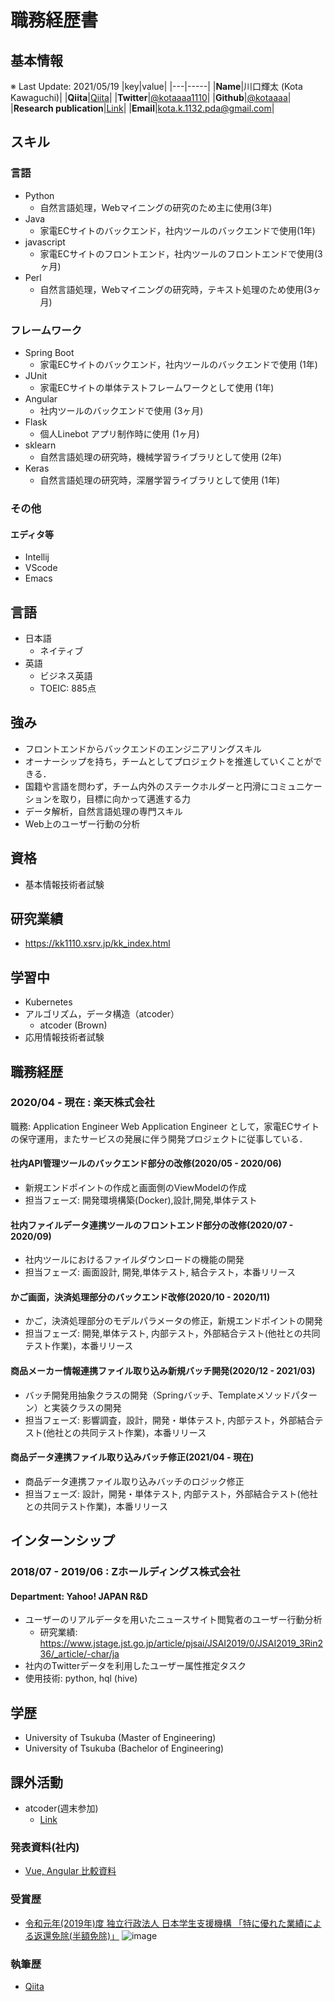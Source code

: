 # 職務経歴書

## 基本情報
※ Last Update: 2021/05/19
|key|value|
|---|-----|
|**Name**|川口輝太 (Kota Kawaguchi)|
|**Qiita**|[Qiita](https://qiita.com/kotaaaa)|
|**Twitter**|[@kotaaaa1110](https://twitter.com/kotaaaa1110)|
|**Github**|[@kotaaaa](https://github.com/kotaaaa)|
|**Research publication**|[Link](https://kk1110.xsrv.jp/kk_index.html)|
|**Email**|kota.k.1132.pda@gmail.com|

## スキル
### 言語
- Python
  -  自然言語処理，Webマイニングの研究のため主に使用(3年)
- Java
   - 家電ECサイトのバックエンド，社内ツールのバックエンドで使用(1年)
- javascript 
  - 家電ECサイトのフロントエンド，社内ツールのフロントエンドで使用(3ヶ月)
- Perl
  - 自然言語処理，Webマイニングの研究時，テキスト処理のため使用(3ヶ月)

### フレームワーク
- Spring Boot
  - 家電ECサイトのバックエンド，社内ツールのバックエンドで使用 (1年)
- JUnit
  - 家電ECサイトの単体テストフレームワークとして使用 (1年)
- Angular 
  - 社内ツールのバックエンドで使用 (3ヶ月)
- Flask
  - 個人Linebot アプリ制作時に使用 (1ヶ月)
- sklearn
  - 自然言語処理の研究時，機械学習ライブラリとして使用 (2年)
- Keras
  - 自然言語処理の研究時，深層学習ライブラリとして使用 (1年)

### その他

#### エディタ等
- Intellij
- VScode
- Emacs

## 言語

- 日本語
  - ネイティブ
- 英語
  - ビジネス英語
  - TOEIC: 885点

## 強み
- フロントエンドからバックエンドのエンジニアリングスキル
- オーナーシップを持ち，チームとしてプロジェクトを推進していくことができる．
- 国籍や言語を問わず，チーム内外のステークホルダーと円滑にコミュニケーションを取り，目標に向かって邁進する力
- データ解析，自然言語処理の専門スキル
- Web上のユーザー行動の分析

<!-- ## やったことはないが興味があるもの -->
<!-- Kubernetes -->

## 資格
- 基本情報技術者試験

## 研究業績
- https://kk1110.xsrv.jp/kk_index.html

## 学習中
- Kubernetes
- アルゴリズム，データ構造（atcoder）
  - atcoder (Brown)
- 応用情報技術者試験

## 職務経歴

### 2020/04 - 現在 : 楽天株式会社

職務: Application Engineer
Web Application Engineer として，家電ECサイトの保守運用，またサービスの発展に伴う開発プロジェクトに従事している．

#### 社内API管理ツールのバックエンド部分の改修(2020/05 - 2020/06)
- 新規エンドポイントの作成と画面側のViewModelの作成
- 担当フェーズ: 開発環境構築(Docker),設計,開発,単体テスト

#### 社内ファイルデータ連携ツールのフロントエンド部分の改修(2020/07 - 2020/09)
- 社内ツールにおけるファイルダウンロードの機能の開発
- 担当フェーズ: 画面設計, 開発,単体テスト, 結合テスト，本番リリース

#### かご画面，決済処理部分のバックエンド改修(2020/10 - 2020/11)
- かご，決済処理部分のモデルパラメータの修正，新規エンドポイントの開発
- 担当フェーズ: 開発,単体テスト, 内部テスト，外部結合テスト(他社との共同テスト作業)，本番リリース

#### 商品メーカー情報連携ファイル取り込み新規バッチ開発(2020/12 - 2021/03)
- バッチ開発用抽象クラスの開発（Springバッチ、Templateメソッドパターン）と実装クラスの開発
- 担当フェーズ: 影響調査，設計，開発・単体テスト, 内部テスト，外部結合テスト(他社との共同テスト作業)，本番リリース

#### 商品データ連携ファイル取り込みバッチ修正(2021/04 - 現在)
- 商品データ連携ファイル取り込みバッチのロジック修正
- 担当フェーズ: 設計，開発・単体テスト, 内部テスト，外部結合テスト(他社との共同テスト作業)，本番リリース

<!-- ## 課外活動 -->

<!-- ### 社外プロジェクト -->
<!-- * [運営に携わっているコミュニティ](そのコミュニティのconnpassやカンファレンスページのリンクとか) -->
<!-- * [副業で携わっているサービス](そのサービスのランディングページのリンクとか) -->

## **インターンシップ**
### 2018/07 - 2019/06 : Zホールディングス株式会社
#### Department: **Yahoo! JAPAN R&D**
- ユーザーのリアルデータを用いたニュースサイト閲覧者のユーザー行動分析
  - 研究業績: https://www.jstage.jst.go.jp/article/pjsai/JSAI2019/0/JSAI2019_3Rin236/_article/-char/ja
- 社内のTwitterデータを利用したユーザー属性推定タスク
- 使用技術: python, hql (hive)

## **学歴**
- University of Tsukuba (Master of Engineering)
- University of Tsukuba (Bachelor of Engineering)

## 課外活動
- atcoder(週末参加)
  - [Link](https://atcoder.jp/users/kotakota1110)

### 発表資料(社内)
* [Vue, Angular 比較資料](https://docs.google.com/presentation/d/1h_P7dhnW3S0hDDh1SePlVg5xgqcNsKFr04HTVTySlzo/edit?usp=sharing)

### 受賞歴
* [令和元年(2019年)度 独立行政法人 日本学生支援機構 「特に優れた業績による返還免除(半額免除)」](https://www.jasso.go.jp/shogakukin/taiyochu/gyosekimenjyo/index.html)
![image](https://user-images.githubusercontent.com/25422441/103165140-4a401380-4857-11eb-907d-457b28af81c6.png)


### 執筆歴
* [Qiita](https://qiita.com/kotaaaa)
